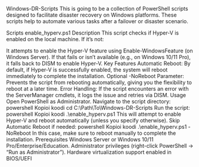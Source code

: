 Windows-DR-Scripts
This is going to be a collection of PowerShell scripts designed to facilitate disaster recovery on Windows platforms. These scripts help to automate various tasks after a failover or disaster scenario.


Scripts
enable_hyperv.ps1
Description
This script checks if Hyper-V is enabled on the local machine. If it’s not:

It attempts to enable the Hyper-V feature using Enable-WindowsFeature (on Windows Server).
If that fails or isn’t available (e.g., on Windows 10/11 Pro), it falls back to DISM to enable Hyper-V.
Key Features
Automatic Reboot: By default, if Hyper-V is successfully enabled, the system will reboot immediately to complete the installation.
Optional -NoReboot Parameter: Prevents the script from rebooting automatically, giving you the flexibility to reboot at a later time.
Error Handling: If the script encounters an error with the ServerManager cmdlets, it logs the issue and retries via DISM.
Usage
Open PowerShell as Administrator.
Navigate to the script directory:
powershell
Kopioi koodi
cd C:\Path\To\Windows-DR-Scripts
Run the script:
powershell
Kopioi koodi
.\enable_hyperv.ps1
This will attempt to enable Hyper-V and reboot automatically (unless you specify otherwise).
Skip Automatic Reboot if needed:
powershell
Kopioi koodi
.\enable_hyperv.ps1 -NoReboot
In this case, make sure to reboot manually to complete the installation.
Prerequisites
Windows Server or Windows 10/11 Pro/Enterprise/Education.
Administrator privileges (right-click PowerShell → “Run as Administrator”).
Hardware virtualization support enabled in BIOS/UEFI
